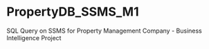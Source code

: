 # PropertyDB_SSMS_M1
SQL Query on SSMS for Property Management Company - Business Intelligence Project
